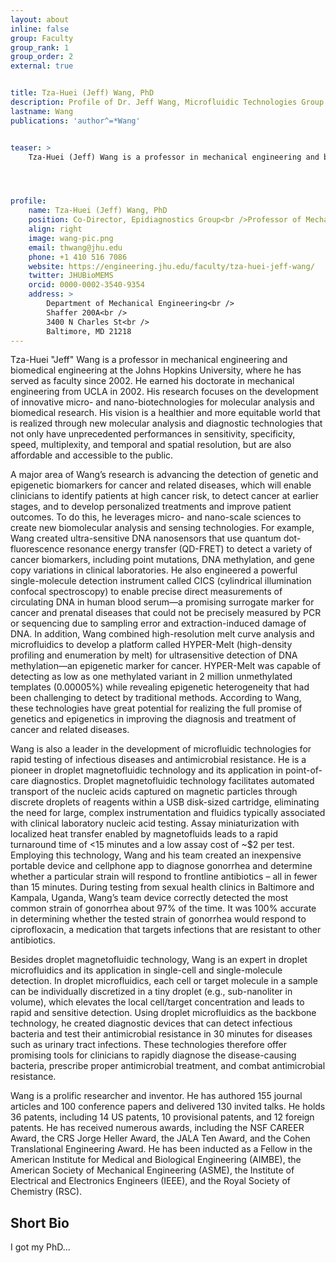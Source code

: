 ```yaml
---
layout: about
inline: false
group: Faculty
group_rank: 1
group_order: 2
external: true


title: Tza-Huei (Jeff) Wang, PhD
description: Profile of Dr. Jeff Wang, Microfluidic Technologies Group Leader.
lastname: Wang
publications: 'author^=*Wang'


teaser: >
    Tza-Huei (Jeff) Wang is a professor in mechanical engineering and biomedical engineering at the Johns Hopkins University. His research focuses on the development of innovative micro- and nano-biotechnologies for molecular analysis and biomedical research. His vision is a healthier and more equitable world that is realized through new molecular analysis and diagnostic technologies that not only have unprecedented performances in sensitivity, specificity, speed, multiplexity, and temporal and spatial resolution, but are also affordable and accessible to the public.




profile:
    name: Tza-Huei (Jeff) Wang, PhD
    position: Co-Director, Epidiagnostics Group<br />Professor of Mechanical and Biomedical Engineering
    align: right
    image: wang-pic.png
    email: thwang@jhu.edu
    phone: +1 410 516 7086
    website: https://engineering.jhu.edu/faculty/tza-huei-jeff-wang/
    twitter: JHUBioMEMS
    orcid: 0000-0002-3540-9354
    address: >
        Department of Mechanical Engineering<br />
        Shaffer 200A<br />
        3400 N Charles St<br />        
        Baltimore, MD 21218
---
```


Tza-Huei &#x22;Jeff&#x22; Wang is a professor in mechanical engineering and biomedical engineering at the Johns Hopkins University, where he has served as faculty since 2002. He earned his doctorate in mechanical engineering from UCLA in 2002. His research focuses on the development of innovative micro- and nano-biotechnologies for molecular analysis and biomedical research. His vision is a healthier and more equitable world that is realized through new molecular analysis and diagnostic technologies that not only have unprecedented performances in sensitivity, specificity, speed, multiplexity, and temporal and spatial resolution, but are also affordable and accessible to the public.

A major area of Wang’s research is advancing the detection of genetic and epigenetic biomarkers for cancer and related diseases, which will enable clinicians to identify patients at high cancer risk, to detect cancer at earlier stages, and to develop personalized treatments and improve patient outcomes. To do this, he leverages micro- and nano-scale sciences to create new biomolecular analysis and sensing technologies. For example, Wang created ultra-sensitive DNA nanosensors that use quantum dot-fluorescence resonance energy transfer (QD-FRET) to detect a variety of cancer biomarkers, including point mutations, DNA methylation, and gene copy variations in clinical laboratories. He also engineered a powerful single-molecule detection instrument called CICS (cylindrical illumination confocal spectroscopy) to enable precise direct measurements of circulating DNA in human blood serum—a promising surrogate marker for cancer and prenatal diseases that could not be precisely measured by PCR or sequencing due to sampling error and extraction-induced damage of DNA. In addition, Wang combined high-resolution melt curve analysis and microfluidics to develop a platform called HYPER-Melt (high-density profiling and enumeration by melt) for ultrasensitive detection of DNA methylation—an epigenetic marker for cancer. HYPER-Melt was capable of detecting as low as one methylated variant in 2 million unmethylated templates (0.00005%) while revealing epigenetic heterogeneity that had been challenging to detect by traditional methods. According to Wang, these technologies have great potential for realizing the full promise of genetics and epigenetics in improving the diagnosis and treatment of cancer and related diseases.

Wang is also a leader in the development of microfluidic technologies for rapid testing of infectious diseases and antimicrobial resistance. He is a pioneer in droplet magnetofluidic technology and its application in point-of-care diagnostics. Droplet magnetofluidic technology facilitates automated transport of the nucleic acids captured on magnetic particles through discrete droplets of reagents within a USB disk-sized cartridge, eliminating the need for large, complex instrumentation and fluidics typically associated with clinical laboratory nucleic acid testing. Assay miniaturization with localized heat transfer enabled by magnetofluids leads to a rapid turnaround time of <15 minutes and a low assay cost of ~$2 per test. Employing this technology, Wang and his team created an inexpensive portable device and cellphone app to diagnose gonorrhea and determine whether a particular strain will respond to frontline antibiotics – all in fewer than 15 minutes. During testing from sexual health clinics in Baltimore and Kampala, Uganda, Wang’s team device correctly detected the most common strain of gonorrhea about 97% of the time. It was 100% accurate in determining whether the tested strain of gonorrhea would respond to ciprofloxacin, a medication that targets infections that are resistant to other antibiotics.

Besides droplet magnetofluidic technology, Wang is an expert in droplet microfluidics and its application in single-cell and single-molecule detection. In droplet microfluidics, each cell or target molecule in a sample can be individually discretized in a tiny droplet (e.g., sub-nanoliter in volume), which elevates the local cell/target concentration and leads to rapid and sensitive detection. Using droplet microfluidics as the backbone technology, he created diagnostic devices that can detect infectious bacteria and test their antimicrobial resistance in 30 minutes for diseases such as urinary tract infections. These technologies therefore offer promising tools for clinicians to rapidly diagnose the disease-causing bacteria, prescribe proper antimicrobial treatment, and combat antimicrobial resistance.

Wang is a prolific researcher and inventor. He has authored 155 journal articles and 100 conference papers and delivered 130 invited talks. He holds 36 patents, including 14 US patents, 10 provisional patents, and 12 foreign patents.  He has received numerous awards, including the NSF CAREER Award, the CRS Jorge Heller Award, the JALA Ten Award, and the Cohen Translational Engineering Award. He has been inducted as a Fellow in the American Institute for Medical and Biological Engineering (AIMBE), the American Society of Mechanical Engineering (ASME), the Institute of Electrical and Electronics Engineers (IEEE), and the Royal Society of Chemistry (RSC).



## Short Bio

I got my PhD...

